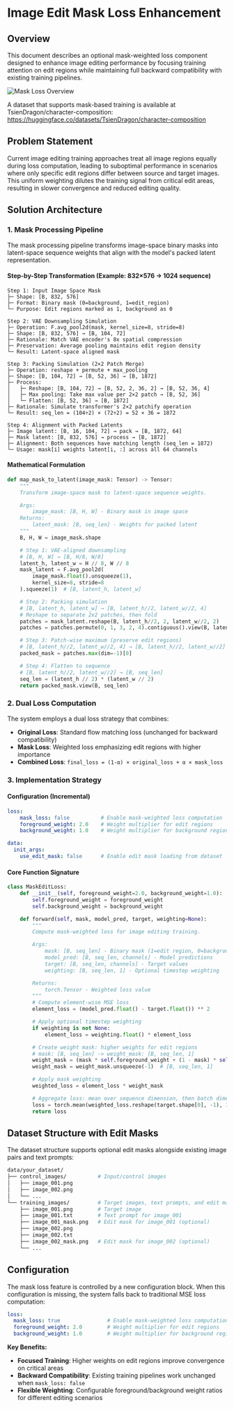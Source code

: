 # Image Edit Mask Loss Enhancement

## Overview

This document describes an optional mask-weighted loss component designed to enhance image editing performance by focusing training attention on edit regions while maintaining full backward compatibility with existing training pipelines.

![Mask Loss Overview](images/image-36.png)

A dataset that supports mask-based training is available at TsienDragon/character-composition: https://huggingface.co/datasets/TsienDragon/character-composition

## Problem Statement

Current image editing training approaches treat all image regions equally during loss computation, leading to suboptimal performance in scenarios where only specific edit regions differ between source and target images. This uniform weighting dilutes the training signal from critical edit areas, resulting in slower convergence and reduced editing quality.

## Solution Architecture

### 1. Mask Processing Pipeline

The mask processing pipeline transforms image-space binary masks into latent-space sequence weights that align with the model's packed latent representation.

#### Step-by-Step Transformation (Example: 832×576 → 1024 sequence)

```
Step 1: Input Image Space Mask
├─ Shape: [B, 832, 576]
├─ Format: Binary mask (0=background, 1=edit_region)
└─ Purpose: Edit regions marked as 1, background as 0

Step 2: VAE Downsampling Simulation
├─ Operation: F.avg_pool2d(mask, kernel_size=8, stride=8)
├─ Shape: [B, 832, 576] → [B, 104, 72]
├─ Rationale: Match VAE encoder's 8x spatial compression
├─ Preservation: Average pooling maintains edit region density
└─ Result: Latent-space aligned mask

Step 3: Packing Simulation (2×2 Patch Merge)
├─ Operation: reshape + permute + max_pooling
├─ Shape: [B, 104, 72] → [B, 52, 36] → [B, 1872]
├─ Process:
│   ├─ Reshape: [B, 104, 72] → [B, 52, 2, 36, 2] → [B, 52, 36, 4]
│   ├─ Max pooling: Take max value per 2×2 patch → [B, 52, 36]
│   └─ Flatten: [B, 52, 36] → [B, 1872]
├─ Rationale: Simulate transformer's 2×2 patchify operation
└─ Result: seq_len = (104÷2) × (72÷2) = 52 × 36 = 1872

Step 4: Alignment with Packed Latents
├─ Image latent: [B, 16, 104, 72] → pack → [B, 1872, 64]
├─ Mask latent: [B, 832, 576] → process → [B, 1872]
├─ Alignment: Both sequences have matching length (seq_len = 1872)
└─ Usage: mask[i] weights latent[i, :] across all 64 channels
```

#### Mathematical Formulation

```python
def map_mask_to_latent(image_mask: Tensor) -> Tensor:
    """
    Transform image-space mask to latent-space sequence weights.

    Args:
        image_mask: [B, H, W] - Binary mask in image space
    Returns:
        latent_mask: [B, seq_len] - Weights for packed latent
    """
    B, H, W = image_mask.shape

    # Step 1: VAE-aligned downsampling
    # [B, H, W] → [B, H/8, W/8]
    latent_h, latent_w = H // 8, W // 8
    mask_latent = F.avg_pool2d(
        image_mask.float().unsqueeze(1),
        kernel_size=8, stride=8
    ).squeeze(1)  # [B, latent_h, latent_w]

    # Step 2: Packing simulation
    # [B, latent_h, latent_w] → [B, latent_h//2, latent_w//2, 4]
    # Reshape to separate 2x2 patches, then fold
    patches = mask_latent.reshape(B, latent_h//2, 2, latent_w//2, 2)
    patches = patches.permute(0, 1, 3, 2, 4).contiguous().view(B, latent_h//2, latent_w//2, 4)

    # Step 3: Patch-wise maximum (preserve edit regions)
    # [B, latent_h//2, latent_w//2, 4] → [B, latent_h//2, latent_w//2]
    packed_mask = patches.max(dim=-1)[0]

    # Step 4: Flatten to sequence
    # [B, latent_h//2, latent_w//2] → [B, seq_len]
    seq_len = (latent_h // 2) * (latent_w // 2)
    return packed_mask.view(B, seq_len)
```

### 2. Dual Loss Computation

The system employs a dual loss strategy that combines:
- **Original Loss**: Standard flow matching loss (unchanged for backward compatibility)
- **Mask Loss**: Weighted loss emphasizing edit regions with higher importance
- **Combined Loss**: `final_loss = (1-α) × original_loss + α × mask_loss`

### 3. Implementation Strategy

#### Configuration (Incremental)

```yaml
loss:
    mask_loss: false          # Enable mask-weighted loss computation
    foreground_weight: 2.0    # Weight multiplier for edit regions
    background_weight: 1.0    # Weight multiplier for background regions

data:
  init_args:
    use_edit_mask: false      # Enable edit mask loading from dataset
```

#### Core Function Signature

```python
class MaskEditLoss:
    def __init__(self, foreground_weight=2.0, background_weight=1.0):
        self.foreground_weight = foreground_weight
        self.background_weight = background_weight

    def forward(self, mask, model_pred, target, weighting=None):
        """
        Compute mask-weighted loss for image editing training.

        Args:
            mask: [B, seq_len] - Binary mask (1=edit region, 0=background)
            model_pred: [B, seq_len, channels] - Model predictions
            target: [B, seq_len, channels] - Target values
            weighting: [B, seq_len, 1] - Optional timestep weighting

        Returns:
            torch.Tensor - Weighted loss value
        """
        # Compute element-wise MSE loss
        element_loss = (model_pred.float() - target.float()) ** 2

        # Apply optional timestep weighting
        if weighting is not None:
            element_loss = weighting.float() * element_loss

        # Create weight mask: higher weights for edit regions
        # mask: [B, seq_len] -> weight_mask: [B, seq_len, 1]
        weight_mask = (mask * self.foreground_weight + (1 - mask) * self.background_weight)
        weight_mask = weight_mask.unsqueeze(-1)  # [B, seq_len, 1]

        # Apply mask weighting
        weighted_loss = element_loss * weight_mask

        # Aggregate loss: mean over sequence dimension, then batch dimension
        loss = torch.mean(weighted_loss.reshape(target.shape[0], -1), 1).mean()
        return loss
```

## Dataset Structure with Edit Masks

The dataset structure supports optional edit masks alongside existing image pairs and text prompts:

```bash
data/your_dataset/
├── control_images/          # Input/control images
│   ├── image_001.png
│   ├── image_002.png
│   └── ...
└── training_images/         # Target images, text prompts, and edit masks
    ├── image_001.png        # Target image
    ├── image_001.txt        # Text prompt for image_001
    ├── image_001_mask.png   # Edit mask for image_001 (optional)
    ├── image_002.png
    ├── image_002.txt
    ├── image_002_mask.png   # Edit mask for image_002 (optional)
    └── ...
```

## Configuration

The mask loss feature is controlled by a new configuration block. When this configuration is missing, the system falls back to traditional MSE loss computation:

```yaml
loss:
  mask_loss: true               # Enable mask-weighted loss computation
  foreground_weight: 2.0        # Weight multiplier for edit regions
  background_weight: 1.0        # Weight multiplier for background regions
```

**Key Benefits:**
- **Focused Training**: Higher weights on edit regions improve convergence on critical areas
- **Backward Compatibility**: Existing training pipelines work unchanged when `mask_loss: false`
- **Flexible Weighting**: Configurable foreground/background weight ratios for different editing scenarios
